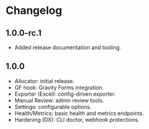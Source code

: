 # Changelog

## 1.0.0-rc.1
- Added release documentation and tooling.

## 1.0.0
- Allocator: initial release.
- GF hook: Gravity Forms integration.
- Exporter (Excel): config-driven exporter.
- Manual Review: admin review tools.
- Settings: configurable options.
- Health/Metrics: basic health and metrics endpoints.
- Hardening (DX): CLI doctor, webhook protections.
